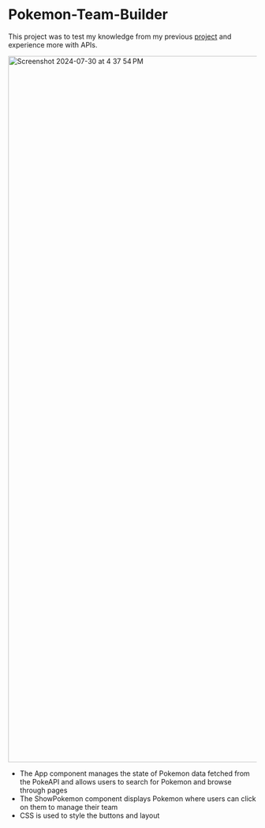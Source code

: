 # Pokemon-Team-Builder

This project was to test my knowledge from my previous [project](https://github.com/RJK3vin/Shopping-Cart) and experience more with APIs. 

<img width="1429" alt="Screenshot 2024-07-30 at 4 37 54 PM" src="https://github.com/user-attachments/assets/d5fc86fb-6b9c-4769-8a49-d89576233798">

- The App component manages the state of Pokemon data fetched from the PokeAPI and allows users to search for Pokemon and browse through pages
- The ShowPokemon component displays Pokemon where users can click on them to manage their team 
- CSS is used to style the buttons and layout 
